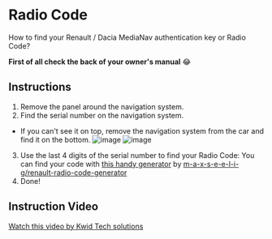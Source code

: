 # Radio Code
How to find your Renault / Dacia MediaNav authentication key or Radio Code?

**First of all check the back of your owner's manual** 😂

## Instructions
1. Remove the panel around the navigation system.
2. Find the serial number on the navigation system.
- If you can't see it on top, remove the navigation system from the car and find it on the bottom.
![image](https://github.com/m-a-x-s-e-e-l-i-g/MediaNav-to-Evolution-Upgrade/assets/7907436/39ae6560-be1c-4cf2-8319-e397fc981141)
![image](https://github.com/m-a-x-s-e-e-l-i-g/MediaNav-to-Evolution-Upgrade/assets/7907436/ec148b45-b936-431d-b88c-e0df20e9f663)

3. Use the last 4 digits of the serial number to find your Radio Code:
You can find your code with [this handy generator](https://renault-dacia-radio-code-generator.netlify.app) by [m-a-x-s-e-e-l-i-g/renault-radio-code-generator](https://github.com/m-a-x-s-e-e-l-i-g/renault-radio-code-generator)
1. Done!

## Instruction Video
[Watch this video by Kwid Tech solutions](https://www.youtube.com/watch?v=xUY4Z5MEy6Y)
